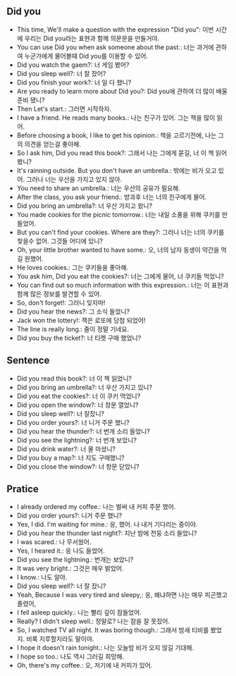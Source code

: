 ## Did you
- This time, We'll make a question with the expression "Did you": 이번 시간에 우리는 Did you라는 표현과 함께 의문문을 만들거야.
- You can use Did you when ask someone about the past.: 너는 과거에 관하여 누군가에게 물어볼때 Did you를 이용할 수 있어.
- Did you watch the gaem?: 너 게임 봤어?
- Did you sleep well?: 너 잘 잤어?
- Did you finish your work?: 너 일 다 했니?
- Are you ready to learn more about Did you?: Did you에 관하여 더 많이 배울 준비 됐니?
- Then Let's start.: 그러면 시작하자.
- I have a friend. He reads many books.: 나는 친구가 있어. 그는 책을 많이 읽어.
- Before choosing a book, I like to get his opinion.: 책을 고르기전에, 나는 그의 의견을 얻는걸 좋아해.
- So I ask him, Did you read this book?: 그래서 나는 그에게 묻길, 너 이 책 읽어봤니? 
- It's rainning outside. But you don't have an umbrella.: 밖에는 비가 오고 있어. 그러나 너는 우산을 가지고 있지 않아.
- You need to share an umbrella.: 너는 우산의 공유가 필요해.
- After the class, you ask your friend.: 방과후 너는 너의 친구에게 물어.
- Did you bring an umbrella?: 너 우산 가지고 왔니?
- You made cookies for the picnic tomorrow.: 너는 내일 소풍을 위해 쿠키를 만들었어.
- But you can't find your cookies. Where are they?: 그러나 너는 너의 쿠키를 찾을수 없어. 그것들 어디에 있니?
- Oh, your little brother wanted to have some.: 오, 너의 남자 동생이 약간을 먹길 원했어.
- He loves cookies.: 그는 쿠키들을 좋아해.
- You ask him, Did you eat the cookies?: 너는 그에게 물어, 너 쿠키들 먹었니?
- You can find out so much information with this expression.: 너는 이 표현과 함께 많은 정보를 발견할 수 있어.
- So, don't forget!: 그러니 잊지마!
- Did you hear the news?: 그 소식 들었니?
- Jack won the lottery!: 잭은 로또에 당첨 되었어!
- The line is really long.: 줄이 정말 기네요.
- Did you buy the ticket?: 너 티켓 구매 했었니?

## Sentence
- Did you read this book?: 너 이 책 읽었니?
- Did you bring an umbrella?: 너 우산 가지고 있니?
- Did you eat the cookies?: 너 이 쿠키 먹었니?
- Did you open the window?: 너 창문 열었니?
- Did you sleep well?: 너 잘잤니?
- Did you order yours?: 너 니거 주문 했니?
- Did you hear the thunder?: 너 번개 소리 들었니?
- Did you see the lightning?: 너 번개 보았니?
- Did you drink water?: 너 물 마셨니?
- Did you buy a map?: 너 지도 구매했니?
- Did you close the window?: 너 창문 닫았니?

## Pratice
- I already ordered my coffee.: 나는 벌써 내 커피 주문 했어.
- Did you order yours?: 니거 주문 했니?
- Yes, I did. I'm waiting for mine.: 응, 했어. 나 내거 기다리는 중이야.
- Did you hear the thunder last night?: 지난 밤에 천둥 소리 들었니?
- I was scared.: 나 무서웠어.
- Yes, I heared it.: 응 나도 들었어.
- Did you see the lightning.: 번개는 보았니?
- It was very bright.: 그것은 매우 밝았어.
- I know.: 나도 알아.
- Did you sleep well?: 너 잘 잤니?
- Yeah, Because I was very tired and sleepy,: 응, 왜냐하면 나는 매우 피곤했고 졸렸어,
- I fell asleep quickly.: 나는 빨리 깊이 잠들었어.
- Really? I didn't sleep well.: 정말로? 나는 잠을 잘 못잤어.
- So, I watched TV all night. It was boring though.: 그래서 밤새 티비를 봤었지. 비록 지루할지라도 말이야.
- I hope it doesn't rain tonight.: 나는 오늘밤 비가 오지 않길 기대해.
- I hope so too.:  나도 역시 그러길 희망해.
- Oh, there's my coffee.: 오, 저기에 내 커피가 있어.
